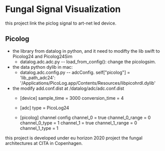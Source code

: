 # Fungal Signal Visualization

this project link the piclog signal to art-net led device.

## Picolog
- the library from datalog in python, and it need to modifty the lib swift to Picolog24 and Picolog24Sim
    - datalog.adc.adc.py -- load_from_config():
        change the picologsim.
- the data python dylib in mac:
    - datalog.adc.config.py -- adcConfig. self["picolog"] = 'lib_path_adc24': '/Applications/PicoLog.app/Contents/Resources/libpicohrdl.dylib' 
- the modify add.conf.dist at /datalog/adc/adc.conf.dist 
  - [device]
    sample_time = 3000
    conversion_time = 4

  - [adc]
    type = PicoLog24

  - [picolog]
    channel config
    channel_0 = true
    channel_0_range = 0
    channel_0_type = 1
    channel_1 = true
    channel_1_range = 0
    channel_1_type = 1


this project is developed under eu horizon 2020 project the fungal architectures at CITA in Copenhagen.
